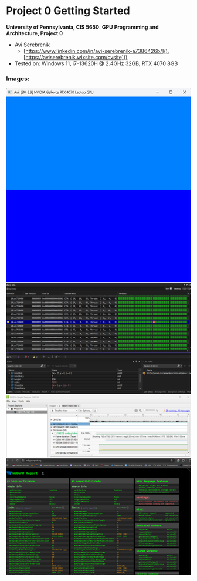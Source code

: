 Project 0 Getting Started
====================

**University of Pennsylvania, CIS 5650: GPU Programming and Architecture, Project 0**

* Avi Serebrenik
  * [https://www.linkedin.com/in/avi-serebrenik-a7386426b/](), [https://aviserebrenik.wixsite.com/cvsite]()
* Tested on: Windows 11, i7-13620H @ 2.4GHz 32GB, RTX 4070 8GB

### Images:
![](images/cudaName.png)
![](images/thread.png)
![](images/nsight.png)
![](images/webgl.png)

